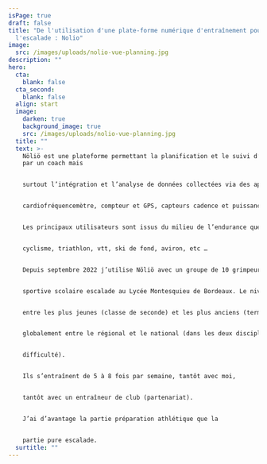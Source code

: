 ```yaml
---
isPage: true
draft: false
title: "De l'utilisation d'une plate-forme numérique d'entraînement pour
  l'escalade : Nolio"
image:
  src: /images/uploads/nolio-vue-planning.jpg
description: ""
hero:
  cta:
    blank: false
  cta_second:
    blank: false
  align: start
  image:
    darken: true
    background_image: true
    src: /images/uploads/nolio-vue-planning.jpg
  title: ""
  text: >-
    Nöliö est une plateforme permettant la planification et le suivi d’athlètes
    par un coach mais


    surtout l’intégration et l’analyse de données collectées via des appareils de mesure type


    cardiofréquencemètre, compteur et GPS, capteurs cadence et puissance, etc …


    Les principaux utilisateurs sont issus du milieu de l’endurance quelle que soit sa forme : trail,


    cyclisme, triathlon, vtt, ski de fond, aviron, etc …


    Depuis septembre 2022 j’utilise Nöliö avec un groupe de 10 grimpeurs au sein d’une section


    sportive scolaire escalade au Lycée Montesquieu de Bordeaux. Le niveau est assez hétérogène


    entre les plus jeunes (classe de seconde) et les plus anciens (terminale) mais ils évoluent


    globalement entre le régional et le national (dans les deux disciplines que sont le bloc et la


    difficulté).


    Ils s’entraînent de 5 à 8 fois par semaine, tantôt avec moi,


    tantôt avec un entraîneur de club (partenariat).


    J’ai d’avantage la partie préparation athlétique que la


    partie pure escalade.
  surtitle: ""
---
```

